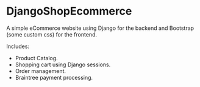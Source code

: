 # DjangoShopEcommerce

A simple eCommerce website using Django for the backend and Bootstrap (some custom css) for the frontend.

Includes:
- Product Catalog.
- Shopping cart using Django sessions.
- Order management.
- Braintree payment processing.


